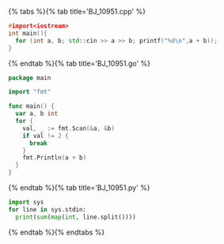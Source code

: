 {% tabs %}{% tab title='BJ_10951.cpp' %}

```cpp
#import<iostream>
int main(){
  for (int a, b; std::cin >> a >> b; printf("%d\n",a + b));
}
```

{% endtab %}{% tab title='BJ_10951.go' %}

```go
package main

import "fmt"

func main() {
  var a, b int
  for {
    val, _ := fmt.Scan(&a, &b)
    if val != 2 {
      break
    }
    fmt.Println(a + b)
  }
}
```

{% endtab %}{% tab title='BJ_10951.py' %}

```py
import sys
for line in sys.stdin:
  print(sum(map(int, line.split())))
```

{% endtab %}{% endtabs %}

